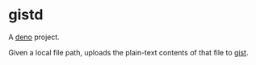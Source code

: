 # gistd

A [deno](https://github.com/denoland/deno) project.

Given a local file path, uploads the plain-text contents of that file to [gist](https://gist.github.com/).


